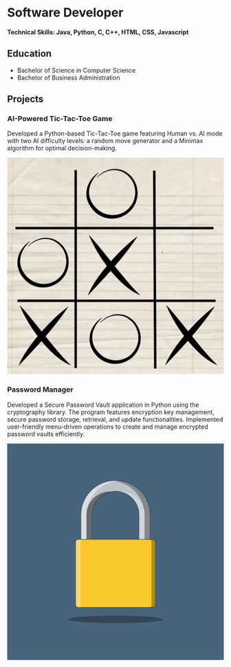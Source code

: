 # Software Developer

#### Technical Skills: Java, Python, C, C++, HTML, CSS, Javascript

## Education
- Bachelor of Science in Computer Science							       		
- Bachelor of Business Administration 			        		

## Projects
### AI-Powered Tic-Tac-Toe Game

Developed a Python-based Tic-Tac-Toe game featuring Human vs. AI mode with two AI difficulty levels: a random move generator and a Minimax algorithm for optimal decision-making. 

![Tic-Tac-Toe](/assets/img/tictactoe.jpg)

### Password Manager

Developed a Secure Password Vault application in Python using the cryptography library. The program features encryption key management, secure password storage, retrieval, and update functionalities. Implemented user-friendly menu-driven operations to create and manage encrypted password vaults efficiently.

![Password Manager](/assets/img/password.jpg)
